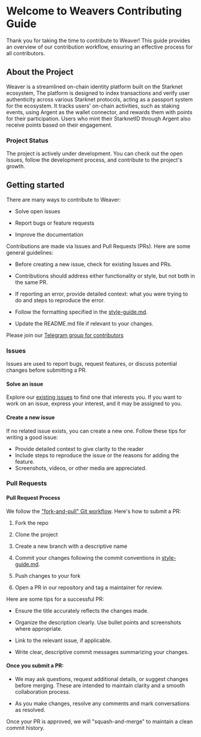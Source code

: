 # Welcome to Weavers Contributing Guide

Thank you for taking the time to contribute to Weaver! This guide provides an overview of our contribution workflow, ensuring an effective process for all contributors.

## About the Project

Weaver is a streamlined on-chain identity platform built on the Starknet ecosystem, The platform is designed to index transactions and verify user authenticity across various Starknet protocols, acting as a passport system for the ecosystem. It tracks users' on-chain activities, such as staking events, using Argent as the wallet connector, and rewards them with points for their participation. Users who mint their StarknetID through Argent also receive points based on their engagement.

### Project Status

The project is actively under development. You can check out the open Issues, follow the development process, and contribute to the project's growth.

## Getting started

There are many ways to contribute to Weaver:

- Solve open issues

- Report bugs or feature requests

- Improve the documentation

Contributions are made via Issues and Pull Requests (PRs). Here are some general guidelines:

- Before creating a new issue, check for existing Issues and PRs.

- Contributions should address either functionality or style, but not both in the same PR.

- If reporting an error, provide detailed context: what you were trying to do and steps to reproduce the error.

- Follow the formatting specified in the [style-guide.md](style-guide.md).

- Update the README.md file if relevant to your changes.

Please join our [Telegram group for contributors](https://t.me/+v8jbQUtO6ccwOTQ0)

### Issues

Issues are used to report bugs, request features, or discuss potential changes before submitting a PR.

#### Solve an issue

Explore our [existing issues](https://github.com/weaver-points/weaver-client/issues) to find one that interests you. If you want to work on an issue, express your interest, and it may be assigned to you.

#### Create a new issue

If no related issue exists, you can create a new one. Follow these tips for writing a good issue:

- Provide detailed context to give clarity to the reader
- Include steps to reproduce the issue or the reasons for adding the feature.
- Screenshots, videos, or other media are appreciated.

### Pull Requests

#### Pull Request Process

We follow the ["fork-and-pull" Git workflow](https://github.com/susam/gitpr). Here's how to submit a PR:

1. Fork the repo

2. Clone the project

3. Create a new branch with a descriptive name

4. Commit your changes following the commit conventions in [style-guide.md](style-guide.md).

5. Push changes to your fork

6. Open a PR in our repository and tag a maintainer for review.

Here are some tips for a successful PR:

- Ensure the title accurately reflects the changes made.

- Organize the description clearly. Use bullet points and screenshots where appropriate.

- Link to the relevant issue, if applicable.

- Write clear, descriptive commit messages summarizing your changes.

#### Once you submit a PR:

- We may ask questions, request additional details, or suggest changes before merging. These are intended to maintain clarity and a smooth collaboration process.

- As you make changes, resolve any comments and mark conversations as resolved.

Once your PR is approved, we will "squash-and-merge" to maintain a clean commit history.
